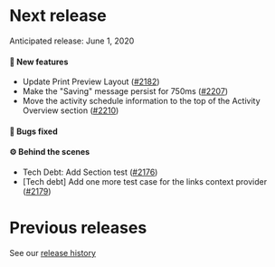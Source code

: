 # Next release

Anticipated release: June 1, 2020

#### 🚀 New features

- Update Print Preview Layout ([#2182])
- Make the "Saving" message persist for 750ms ([#2207])
- Move the activity schedule information to the top of the Activity Overview section ([#2210])

#### 🐛 Bugs fixed

#### ⚙️ Behind the scenes

- Tech Debt: Add Section test ([#2176])
- [Tech debt] Add one more test case for the links context provider ([#2179])

# Previous releases

See our [release history](https://github.com/18F/cms-hitech-apd/releases)

[#2176]: https://github.com/18F/cms-hitech-apd/issues/2176
[#2179]: https://github.com/18F/cms-hitech-apd/issues/2179
[#2182]: https://github.com/18F/cms-hitech-apd/issues/2182
[#2207]: https://github.com/18F/cms-hitech-apd/issues/2207
[#2210]: https://github.com/18F/cms-hitech-apd/issues/2210
